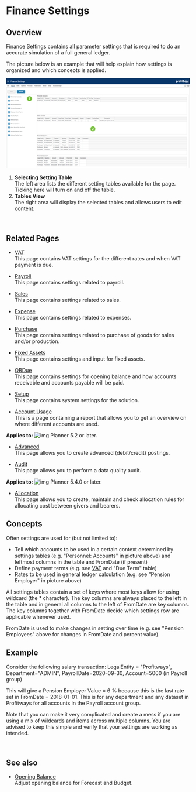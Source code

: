 # Finance Settings
## Overview
Finance Settings contains all parameter settings that is required to do an accurate simulation of a full general ledger.

The picture below is an example that will help explain how settings is organized and which concepts is applied.

![](finance-settings/img/finance-settings-payroll.jpg)

1. **Selecting Setting Table**<br/>The left area lists the different setting tables available for the page. Ticking here will turn on and off the table.
2. **Tables View**<br/>The right area will display the selected tables and allows users to edit content.
<br/>

## Related Pages
- [VAT](../../workbooks/financial-planning/finance-settings/vat.md)<br/>
This page contains VAT settings for the different rates and when VAT payment is due.

- [Payroll](../../workbooks/financial-planning/finance-settings/payroll.md)<br/>
This page contains settings related to payroll.

- [Sales](../../workbooks/financial-planning/finance-settings/sales.md)<br/>
This page contains settings related to sales.

- [Expense](../../workbooks/financial-planning/finance-settings/expense.md)<br/>
This page contains settings related to expenses.

- [Purchase](../../workbooks/financial-planning/finance-settings/purchase.md)<br/>
This page contains settings related to purchase of goods for sales and/or production.

- [Fixed Assets](../../workbooks/financial-planning/finance-settings/fixed-assets.md)<br/>
This page contains settings and input for fixed assets.

- [OBDue](../../workbooks/financial-planning/finance-settings/obdue.md)<br/>
This page contains settings for opening balance and how accounts receivable and accounts payable will be paid.

- [Setup](../../workbooks/financial-planning/finance-settings/setup.md)<br/>
This page contains system settings for the solution.

- [Account Usage](../../workbooks/financial-planning/finance-settings/account-usage.md)<br/>
This is a page containing a report that allows you to get an overview on where different accounts are used.

**Applies to:** ![img](https://profitbasedocs.blob.core.windows.net/icons/yes-icon.png) Planner 5.2 or later.

- [Advanced](../../workbooks/financial-planning/finance-settings/advanced.md)<br/>
This page allows you to create advanced (debit/credit) postings.

- [Audit](../../workbooks/financial-planning/finance-settings/audit.md)<br/>
This page allows you to perform a data quality audit.

**Applies to:** ![img](https://profitbasedocs.blob.core.windows.net/icons/yes-icon.png) Planner 5.4.0 or later.

- [Allocation](../../workbooks/financial-planning/finance-settings/allocation.md)<br/>
This page allows you to create, maintain and check allocation rules for allocating cost between givers and bearers.

## Concepts

Often settings are used for (but not limited to):
- Tell which accounts to be used in a certain context determined by settings tables (e.g. "Personnel: Accounts" in picture above) and leftmost columns in the table and FromDate (if present)
- Define payment terms (e.g. see [VAT](finance-settings/vat.md) and "Due Term" table)
- Rates to be used in general ledger calculation (e.g. see "Pension Employer" in picture above)

All settings tables contain a set of keys where most keys allow for using wildcard (the * character). The key columns are always placed to the left in the table and in general all columns to the left of FromDate are key columns. The key columns together with FromDate decide which settings row are applicable whenever used.

FromDate is used to make changes in setting over time (e.g. see "Pension Employees" above for changes in FromDate and percent value).

## Example

Consider the following salary transaction:
LegalEntity = "Profitways", Department="ADMIN", PayrollDate=2020-09-30, Account=5000 (in Payroll group)

This will give a Pension Employer Value = 6 % because this is the last rate set in FromDate = 2018-01-01. This is for any department and any dataset in Profitways for all accounts in the Payroll account group.

Note that you can make it very complicated and create a mess if you are using a mix of wildcards and items across multiple columns. You are advised to keep this simple and verify that your settings are working as intended.

<br/>

## See also
-  [Opening Balance](../../workbooks/financial-planning/opening-balance.md)<br/>
Adjust opening balance for Forecast and Budget.

<br/>
